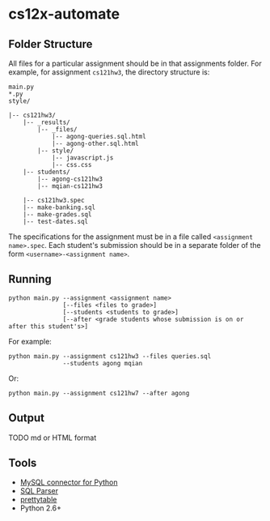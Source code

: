cs12x-automate
==============

Folder Structure
----------------
All files for a particular assignment should be in that assignments folder. For example,
for assignment `cs121hw3`, the directory structure is:

    main.py
    *.py
    style/

    |-- cs121hw3/
        |-- _results/
            |-- _files/
                |-- agong-queries.sql.html
                |-- agong-other.sql.html
            |-- style/
                |-- javascript.js
                |-- css.css
        |-- students/
            |-- agong-cs121hw3
            |-- mqian-cs121hw3

        |-- cs121hw3.spec
        |-- make-banking.sql
        |-- make-grades.sql
        |-- test-dates.sql

The specifications for the assignment must be in a file called `<assignment name>.spec`.
Each student's submission should be in a separate folder of the form `<username>-<assignment name>`.

Running
-------

    python main.py --assignment <assignment name>
                   [--files <files to grade>]
                   [--students <students to grade>]
                   [--after <grade students whose submission is on or after this student's>]

For example:

    python main.py --assignment cs121hw3 --files queries.sql
                   --students agong mqian

Or:

    python main.py --assignment cs121hw7 --after agong
    

Output
------
TODO
md or HTML format


Tools
-----
* [MySQL connector for Python](http://dev.mysql.com/downloads/connector/python/)
* [SQL Parser](https://code.google.com/p/python-sqlparse/)
* [prettytable](https://code.google.com/p/prettytable/)
* Python 2.6+
